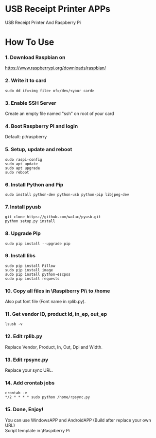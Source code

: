 # USB Receipt Printer APPs 

USB Receipt Printer And Raspberry Pi 

# How To Use 

### 1. Download Raspbian on 
https://www.raspberrypi.org/downloads/raspbian/


### 2. Write it to card 
`sudo dd if=<img file> of=/dev/<your card>`


### 3. Enable SSH Server 
Create an empty file named "ssh" on root of your card


### 4. Boot Raspberry Pi and login 
Default: pi/raspberry


### 5. Setup, update and reboot 
`sudo raspi-config`  
`sudo apt update`  
`sudo apt upgrade`  
`sudo reboot`


### 6. Install Python and Pip 
`sudo install python-dev python-usb python-pip libjpeg-dev`


### 7. Install pyusb 
`git clone https://github.com/walac/pyusb.git`  
`python setup.py install`


### 8. Upgrade Pip 
`sudo pip install --upgrade pip`


### 9. Install libs 
`sudo pip install Pillow`  
`sudo pip install image`  
`sudo pip install python-escpos`  
`sudo pip install requests`


### 10. Copy all files in \Raspiberry Pi\ to /home  
Also put font file (Font name in rplib.py).


### 11. Get vendor ID, product Id, in_ep, out_ep 
`lsusb -v`


### 12. Edit rplib.py 
Replace Vendor, Product, In, Out, Dpi and Width.


### 13. Edit rpsync.py 
Replace your sync URL.


### 14. Add crontab jobs 
`crontab -e`  
`*/2 * * * * sudo python /home/rpsync.py`


### 15. Done, Enjoy! 
You can use WindowsAPP and AndroidAPP (Build after replace your own URL)  
Script template in \Raspiberry Pi 
